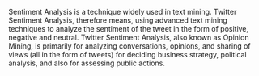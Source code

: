 Sentiment Analysis is a technique widely used in text mining. Twitter Sentiment Analysis, therefore means, using advanced text mining techniques to analyze the sentiment of the tweet in the form of positive, negative and neutral. Twitter Sentiment Analysis, also known as Opinion Mining, is primarily for analyzing conversations, opinions, and sharing of views (all in the form of tweets) for deciding business strategy, political analysis, and also for assessing public actions.
